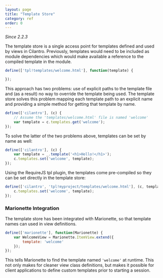 ```yaml
---
layout: page
title: "Template Store"
category: ref
order: 0
---
```


_Since 2.2.3_

The template store is a single access point for templates defined and used by views in Cilantro. Previously, templates would need to be included as module dependencies which would make available a reference to the compiled template in the module.


```javascript
define(['tpl!templates/welcome.html'], function(template) {

});
```

This approach has two problems: use of explicit paths to the template file and (as a result) no way to override the template being used. The template store solves this problem mapping each template path to an explicit name and providing a simple method for getting that template by name.

```javascript
define(['cilantro'], (c) {
    // Assume the 'templates/welcome.html' file is named 'welcome'
    var template = c.templates.get('welcome');
});
```

To solve the latter of the two problems above, templates can be set by name as well:

```javascript
define(['cilantro'], (c) {
    var template = _.template('<h1>Hello!</h1>');
    c.templates.set('welcome', template);
});
```

Using the RequireJS tpl plugin, the templates come pre-compiled so they can be set directly in the template store:

```javascript
define(['cilantro', 'tpl!myproject/templates/welcome.html'], (c, template) {
    c.templates.set('welcome', template);
});
```

### Marionette Integration

The template store has been integrated with Marionette, so that template names can used in view definitions.

```javascript
define(['marionette'], function(Marionette) {
    var WelcomeView = Marionette.ItemView.extend({
        template: 'welcome'
    });
});
```

This tells Marionette to find the template named `'welcome'` at runtime. This not only makes for cleaner view class definitions, but makes it possible for client applications to define custom templates prior to starting a session.
